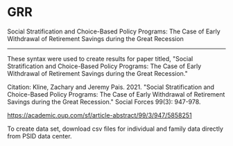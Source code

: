 # GRR
Social Stratification and Choice-Based Policy Programs: The Case of Early Withdrawal of Retirement Savings during the Great Recession


________________________________________________________

These syntax were used to create results for paper titled, "Social Stratification and Choice-Based Policy Programs: The Case of Early Withdrawal of Retirement Savings during the Great Recession." 

Citation: Kline, Zachary and Jeremy Pais. 2021. "Social Stratification and Choice-Based Policy Programs: The Case of Early Withdrawal of Retirement Savings during the Great Recession." Social Forces 99(3): 947-978.

https://academic.oup.com/sf/article-abstract/99/3/947/5858251

To create data set, download csv files for individual and family data directly from PSID data center. 
